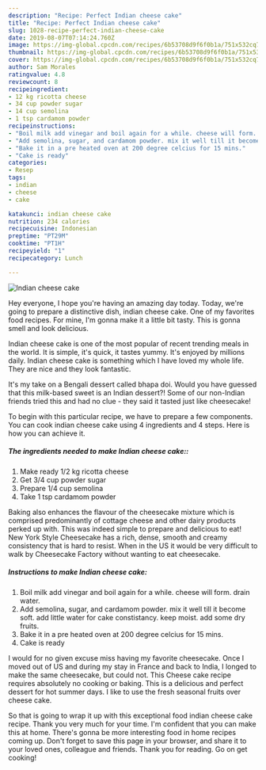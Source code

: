 ```yaml
---
description: "Recipe: Perfect Indian cheese cake"
title: "Recipe: Perfect Indian cheese cake"
slug: 1028-recipe-perfect-indian-cheese-cake
date: 2019-08-07T07:14:24.760Z
image: https://img-global.cpcdn.com/recipes/6b53708d9f6f0b1a/751x532cq70/indian-cheese-cake-recipe-main-photo.jpg
thumbnail: https://img-global.cpcdn.com/recipes/6b53708d9f6f0b1a/751x532cq70/indian-cheese-cake-recipe-main-photo.jpg
cover: https://img-global.cpcdn.com/recipes/6b53708d9f6f0b1a/751x532cq70/indian-cheese-cake-recipe-main-photo.jpg
author: Sam Morales
ratingvalue: 4.8
reviewcount: 8
recipeingredient:
- 12 kg ricotta cheese
- 34 cup powder sugar
- 14 cup semolina
- 1 tsp cardamom powder
recipeinstructions:
- "Boil milk add vinegar and boil again for a while. cheese will form. drain water."
- "Add semolina, sugar, and cardamom powder. mix it well till it become soft. add little water for cake constistancy. keep moist. add some dry fruits."
- "Bake it in a pre heated oven at 200 degree celcius for 15 mins."
- "Cake is ready"
categories:
- Resep
tags:
- indian
- cheese
- cake

katakunci: indian cheese cake
nutrition: 234 calories
recipecuisine: Indonesian
preptime: "PT29M"
cooktime: "PT1H"
recipeyield: "1"
recipecategory: Lunch

---
```



![Indian cheese cake](https://img-global.cpcdn.com/recipes/6b53708d9f6f0b1a/751x532cq70/indian-cheese-cake-recipe-main-photo.jpg)

Hey everyone, I hope you're having an amazing day today. Today, we're going to prepare a distinctive dish, indian cheese cake. One of my favorites food recipes. For mine, I'm gonna make it a little bit tasty. This is gonna smell and look delicious.

Indian cheese cake is one of the most popular of recent trending meals in the world. It is simple, it's quick, it tastes yummy. It's enjoyed by millions daily. Indian cheese cake is something which I have loved my whole life. They are nice and they look fantastic.

It&#39;s my take on a Bengali dessert called bhapa doi. Would you have guessed that this milk-based sweet is an Indian dessert?! Some of our non-Indian friends tried this and had no clue - they said it tasted just like cheesecake!


To begin with this particular recipe, we have to prepare a few components. You can cook indian cheese cake using 4 ingredients and 4 steps. Here is how you can achieve it.

##### The ingredients needed to make Indian cheese cake::

1. Make ready 1/2 kg ricotta cheese
1. Get 3/4 cup powder sugar
1. Prepare 1/4 cup semolina
1. Take 1 tsp cardamom powder


Baking also enhances the flavour of the cheesecake mixture which is comprised predominantly of cottage cheese and other dairy products perked up with. This was indeed simple to prepare and delicious to eat! New York Style Cheesecake has a rich, dense, smooth and creamy consistency that is hard to resist. When in the US it would be very difficult to walk by Cheesecake Factory without wanting to eat cheesecake. 

##### Instructions to make Indian cheese cake:

1. Boil milk add vinegar and boil again for a while. cheese will form. drain water.
1. Add semolina, sugar, and cardamom powder. mix it well till it become soft. add little water for cake constistancy. keep moist. add some dry fruits.
1. Bake it in a pre heated oven at 200 degree celcius for 15 mins.
1. Cake is ready


I would for no given excuse miss having my favorite cheesecake. Once I moved out of US and during my stay in France and back to India, I longed to make the same cheesecake, but could not. This Cheese cake recipe requires absolutely no cooking or baking. This is a delicious and perfect dessert for hot summer days. I like to use the fresh seasonal fruits over cheese cake. 

So that is going to wrap it up with this exceptional food indian cheese cake recipe. Thank you very much for your time. I'm confident that you can make this at home. There's gonna be more interesting food in home recipes coming up. Don't forget to save this page in your browser, and share it to your loved ones, colleague and friends. Thank you for reading. Go on get cooking!
